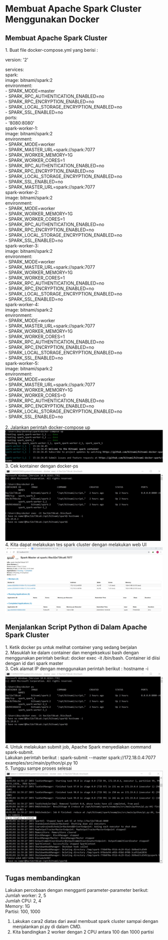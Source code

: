 
<h1> Membuat Apache Spark Cluster Menggunakan Docker </h1>
<h2> Membuat Apache Spark Cluster </h2>
1. Buat file docker-compose.yml yang berisi : <br>

  version: '2'<br>

  services:<br>
    spark:<br>
      image: bitnami/spark:2<br>
      environment:<br>
        - SPARK_MODE=master<br>
        - SPARK_RPC_AUTHENTICATION_ENABLED=no<br>
        - SPARK_RPC_ENCRYPTION_ENABLED=no<br>
        - SPARK_LOCAL_STORAGE_ENCRYPTION_ENABLED=no<br>
        - SPARK_SSL_ENABLED=no<br>
      ports:<br>
        - '8080:8080'<br>
    spark-worker-1:<br>
      image: bitnami/spark:2<br>
      environment:<br>
        - SPARK_MODE=worker<br>
        - SPARK_MASTER_URL=spark://spark:7077<br>
        - SPARK_WORKER_MEMORY=1G<br>
        - SPARK_WORKER_CORES=1<br>
        - SPARK_RPC_AUTHENTICATION_ENABLED=no<br>
        - SPARK_RPC_ENCRYPTION_ENABLED=no<br>
        - SPARK_LOCAL_STORAGE_ENCRYPTION_ENABLED=no<br>
        - SPARK_SSL_ENABLED=no<br>
        - SPARK_MASTER_URL=spark://spark:7077<br>
    spark-worker-2:<br>
      image: bitnami/spark:2<br>
      environment:<br>
        - SPARK_MODE=worker<br>
        - SPARK_WORKER_MEMORY=1G<br>
        - SPARK_WORKER_CORES=1<br>
        - SPARK_RPC_AUTHENTICATION_ENABLED=no<br>
        - SPARK_RPC_ENCRYPTION_ENABLED=no<br>
        - SPARK_LOCAL_STORAGE_ENCRYPTION_ENABLED=no<br>
        - SPARK_SSL_ENABLED=no<br>
    spark-worker-3:<br>
      image: bitnami/spark:2<br>
      environment:<br>
        - SPARK_MODE=worker<br>
        - SPARK_MASTER_URL=spark://spark:7077<br>
        - SPARK_WORKER_MEMORY=1G<br>
        - SPARK_WORKER_CORES=1<br>
        - SPARK_RPC_AUTHENTICATION_ENABLED=no<br>
        - SPARK_RPC_ENCRYPTION_ENABLED=no<br>
        - SPARK_LOCAL_STORAGE_ENCRYPTION_ENABLED=no<br>
        - SPARK_SSL_ENABLED=no<br>
    spark-worker-4:<br>
      image: bitnami/spark:2<br>
      environment:<br>
        - SPARK_MODE=worker<br>
        - SPARK_MASTER_URL=spark://spark:7077<br>
        - SPARK_WORKER_MEMORY=1G<br>
        - SPARK_WORKER_CORES=1<br>
        - SPARK_RPC_AUTHENTICATION_ENABLED=no<br>
        - SPARK_RPC_ENCRYPTION_ENABLED=no<br>
        - SPARK_LOCAL_STORAGE_ENCRYPTION_ENABLED=no<br>
        - SPARK_SSL_ENABLED=no<br>
    spark-worker-5:<br>
      image: bitnami/spark:2<br>
      environment:<br>
        - SPARK_MODE=worker<br>
        - SPARK_MASTER_URL=spark://spark:7077<br>
        - SPARK_WORKER_MEMORY=1G<br>
        - SPARK_WORKER_CORES=0<br>
        - SPARK_RPC_AUTHENTICATION_ENABLED=no<br>
        - SPARK_RPC_ENCRYPTION_ENABLED=no<br>
        - SPARK_LOCAL_STORAGE_ENCRYPTION_ENABLED=no<br>
        - SPARK_SSL_ENABLED=no<br>
        <br>
2. Jalankan perintah docker-compose up<br>
<img src="dokumentasi1/22100_1.jpg"><br>
3. Cek kontainer dengan docker-ps<br>
<img src="dokumentasi1/22100_3.jpg"><br>
4. Kita dapat melakukan tes spark cluster dengan melakukan web UI <br> 
<img src="dokumentasi1/22100_5.jpg"><br>

<h2> Menjalankan Script Python di Dalam Apache Spark Cluster </h2>
1. Ketik docker ps untuk melihat container yang sedang berjalan<br>
2. Masuklah ke dalam container dan mengeksekusi bash dengan menggunakan perintah berikut: docker exec -it <container_id> /bin/bash. Container id diisi dengan id dari spark master<br>
3. Cek alamat IP dengan menggunakan perintah berikut : hostname -i <br>
<img src="dokumentasi1/22100_3.jpg"><br>
4. Untuk melakukan submit job, Apache Spark menyediakan command spark-submit. <br>
Lakukan perintah berikut : spark-submit --master spark://172.18.0.4:7077 examples/src/main/python/pi.py 10 <br>
5. Tunggu sampe proses selesai <br>
<img src="dokumentasi1/22100_4.jpg"><br>

<h2> Tugas membandingkan </h2>
Lakukan percobaan dengan mengganti parameter-parameter berikut:<br>
Jumlah worker: 2, 5<br>
Jumlah CPU: 2, 4<br>
Memory: 1G<br>
Partisi: 100, 1000<br>

1. Lakukan cara2 diatas dari awal membuat spark cluster sampai dengan menjalankan pi.py di dalam CMD. <br>
2. Kita bandingkan 2 worker dengan 2 CPU antara 100 dan 1000 partisi <br>




